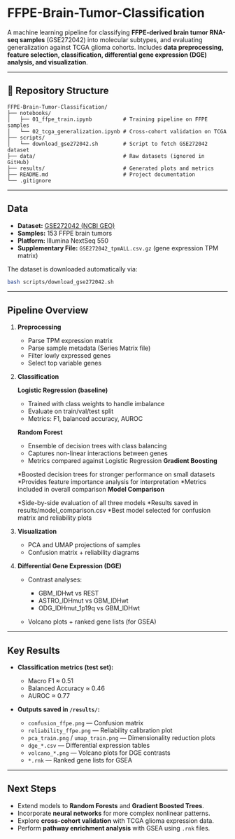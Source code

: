 # FFPE-Brain-Tumor-Classification

A machine learning pipeline for classifying **FFPE-derived brain tumor RNA-seq samples** (GSE272042) into molecular subtypes, and evaluating generalization against TCGA glioma cohorts.
Includes **data preprocessing, feature selection, classification, differential gene expression (DGE) analysis, and visualization**.

---

## 📂 Repository Structure

```
FFPE-Brain-Tumor-Classification/
├── notebooks/
│   ├── 01_ffpe_train.ipynb          # Training pipeline on FFPE samples
│   └── 02_tcga_generalization.ipynb # Cross-cohort validation on TCGA
├── scripts/
│   └── download_gse272042.sh        # Script to fetch GSE272042 dataset
├── data/                            # Raw datasets (ignored in GitHub)
├── results/                         # Generated plots and metrics
├── README.md                        # Project documentation
└── .gitignore
```

---

## Data

* **Dataset:** [GSE272042 (NCBI GEO)](https://www.ncbi.nlm.nih.gov/geo/query/acc.cgi?acc=GSE272042)
* **Samples:** 153 FFPE brain tumors
* **Platform:** Illumina NextSeq 550
* **Supplementary File:** `GSE272042_tpmALL.csv.gz` (gene expression TPM matrix)

The dataset is downloaded automatically via:

```bash
bash scripts/download_gse272042.sh
```

---

## Pipeline Overview

1. **Preprocessing**

   * Parse TPM expression matrix
   * Parse sample metadata (Series Matrix file)
   * Filter lowly expressed genes
   * Select top variable genes

2. **Classification**

   **Logistic Regression (baseline)**
   
     * Trained with class weights to handle imbalance
     * Evaluate on train/val/test split
     * Metrics: F1, balanced accuracy, AUROC
       
   **Random Forest**
   
      * Ensemble of decision trees with class balancing
      * Captures non-linear interactions between genes
      * Metrics compared against Logistic Regression
   **Gradient Boosting**

      *Boosted decision trees for stronger performance on small datasets
      *Provides feature importance analysis for interpretation
      *Metrics included in overall comparison
   **Model Comparison**
   
      *Side-by-side evaluation of all three models
      *Results saved in results/model_comparison.csv
      *Best model selected for confusion matrix and reliability plots

4. **Visualization**

   * PCA and UMAP projections of samples
   * Confusion matrix + reliability diagrams

5. **Differential Gene Expression (DGE)**

   * Contrast analyses:

     * GBM\_IDHwt vs REST
     * ASTRO\_IDHmut vs GBM\_IDHwt
     * ODG\_IDHmut\_1p19q vs GBM\_IDHwt
   * Volcano plots + ranked gene lists (for GSEA)

---

## Key Results

* **Classification metrics (test set):**

  * Macro F1 ≈ 0.51
  * Balanced Accuracy ≈ 0.46
  * AUROC ≈ 0.77

* **Outputs saved in `/results/`:**

  * `confusion_ffpe.png` — Confusion matrix
  * `reliability_ffpe.png` — Reliability calibration plot
  * `pca_train.png` / `umap_train.png` — Dimensionality reduction plots
  * `dge_*.csv` — Differential expression tables
  * `volcano_*.png` — Volcano plots for DGE contrasts
  * `*.rnk` — Ranked gene lists for GSEA

---

## Next Steps

* Extend models to **Random Forests** and **Gradient Boosted Trees**.
* Incorporate **neural networks** for more complex nonlinear patterns.
* Explore **cross-cohort validation** with TCGA glioma expression data.
* Perform **pathway enrichment analysis** with GSEA using `.rnk` files.



